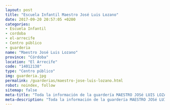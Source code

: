 ```yaml
---
layout: post
title: "Escuela Infantil Maestro José Luis Lozano"
date: 2017-09-20 20:57:05 +0200
categories:
- Escuela Infantil
- cordoba
- el-arrecife
- Centro público
- guarderia
name: "Maestro José Luis Lozano"
province: "Córdoba"
location: "El Arrecife"
code: "14012138"
type: "Centro público"
img: guarderia.jpg
permalink: /guarderias/maestro-jose-luis-lozano.html
robot: noindex, follow
sitemap: false
meta-title: "Toda la información de la guardería MAESTRO JOSé LUIS LOZANO"
meta-description: "Toda la información de la guardería MAESTRO JOSé LUIS LOZANO"
---
```

